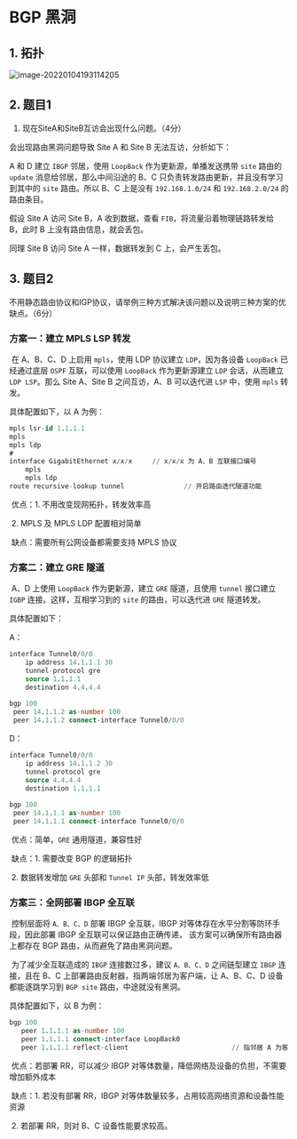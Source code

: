 # BGP 黑洞

## 1. 拓扑

![image-20220104193114205](https://s2.loli.net/2022/01/04/H5jv9U4lSgea6nq.png)

## 2. 题目1

1. 现在SiteA和SiteB互访会出现什么问题。（4分）

会出现路由黑洞问题导致 Site A 和 Site B 无法互访，分析如下：

A 和 D 建立 `IBGP` 邻居，使用 `LoopBack` 作为更新源，单播发送携带 `site` 路由的 `update` 消息给邻居，那么中间沿途的 B、C 只负责转发路由更新，并且没有学习到其中的 `site` 路由。所以 B、C 上是没有 `192.168.1.0/24` 和 `192.168.2.0/24` 的路由条目。

假设 Site A 访问 Site B，A 收到数据，查看 `FIB`，将流量沿着物理链路转发给 B，此时 B 上没有路由信息，就会丢包。

同理 Site B 访问 Site A 一样，数据转发到 C 上，会产生丢包。

## 3. 题目2

不用静态路由协议和IGP协议，请举例三种方式解决该问题以及说明三种方案的优缺点。（6分）

### 方案一：建立 MPLS LSP 转发

​	在 A、B、C、D 上启用 `mpls`，使用 LDP 协议建立 `LDP`，因为各设备 `LoopBack` 已经通过底层 `OSPF` 互联，可以使用 `LoopBack` 作为更新源建立 `LDP` 会话，从而建立 `LDP LSP`。那么 Site A、Site B 之间互访，A、B 可以迭代进 `LSP` 中，使用 `mpls` 转发。

具体配置如下，以 A 为例：

```sql
mpls lsr-id 1.1.1.1
mpls
mpls ldp
#
interface GigabitEthernet x/x/x		// x/x/x 为 A、B 互联接口编号
	mpls
	mpls ldp
route recursive-lookup tunnel				// 开启路由迭代隧道功能
```

​	优点：1. 不用改变现网拓扑，转发效率高

​                2. MPLS 及 MPLS LDP 配置相对简单

​	缺点：需要所有公网设备都需要支持 MPLS 协议

### 方案二：建立 GRE 隧道

​	A、D 上使用 `LoopBack` 作为更新源，建立 `GRE` 隧道，且使用 `tunnel` 接口建立  `IGBP` 连接。这样，互相学习到的 `site` 的路由，可以迭代进 `GRE` 隧道转发。

具体配置如下：

A：

```sql
interface Tunnel0/0/0
	ip address 14.1.1.1 30
	tunnel-protocol gre
	source 1.1.1.1
	destination 4.4.4.4
	
bgp 100
 peer 14.1.1.2 as-number 100
 peer 14.1.1.2 connect-interface Tunnel0/0/0
```

D：

```sql
interface Tunnel0/0/0
	ip address 14.1.1.2 30
	tunnel-protocol gre
	source 4.4.4.4
	destination 1.1.1.1
	
bgp 100
 peer 14.1.1.1 as-number 100
 peer 14.1.1.1 connect-interface Tunnel0/0/0
```

​	优点：简单，`GRE` 通用隧道，兼容性好

​	缺点：1. 需要改变 BGP 的逻辑拓扑

​				2. 数据转发增加 `GRE` 头部和 `Tunnel IP` 头部，转发效率低

### 方案三：全网部署 IBGP 全互联

​    控制层面将 `A、B、C、D` 部署 IBGP 全互联，IBGP 对等体存在水平分割等防环手段，因此部署 IBGP 全互联可以保证路由正确传递， 该方案可以确保所有路由器上都存在 BGP 路由，从而避免了路由黑洞问题。

​	为了减少全互联造成的 `IBGP` 连接数过多，建议 `A、B、C、D` 之间链型建立 `IBGP` 连接，且在 B、C 上部署路由反射器，指两端邻居为客户端，让 A、B、C、D 设备都能逐跳学习到 `BGP site` 路由，中途就没有黑洞。

具体配置如下，以 B 为例：

```sql
bgp 100
   peer 1.1.1.1 as-number 100
   peer 1.1.1.1 connect-interface LoopBack0
   peer 1.1.1.1 reflect-client							// 指邻居 A 为客户端
```

​	优点：若部署 RR，可以减少 IBGP 对等体数量，降低网络及设备的负担，不需要增加额外成本

​	缺点：1. 若没有部署 RR，IBGP 对等体数量较多，占用较高网络资源和设备性能资源 

​                2. 若部署 RR，则对 B、C 设备性能要求较高。

